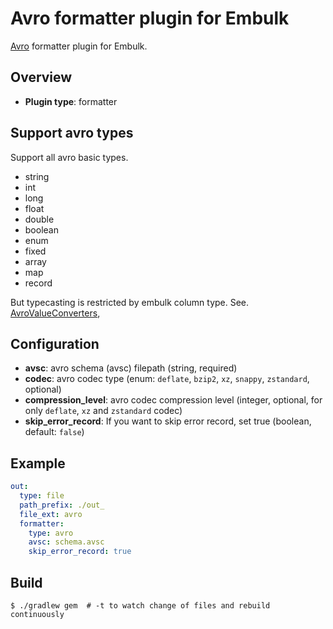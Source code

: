# Avro formatter plugin for Embulk

[Avro](http://avro.apache.org/) formatter plugin for Embulk.

## Overview

* **Plugin type**: formatter

## Support avro types

Support all avro basic types.

- string
- int
- long
- float
- double
- boolean
- enum
- fixed
- array
- map
- record

But typecasting is restricted by embulk column type.
See. [AvroValueConverters](https://github.com/joker1007/embulk-formatter-avro/tree/master/src/main/java/org/embulk/formatter/avro/converter),

## Configuration

- **avsc**: avro schema (avsc) filepath (string, required)
- **codec**: avro codec type (enum: `deflate`, `bzip2`, `xz`, `snappy`, `zstandard`, optional)
- **compression\_level**: avro codec compression level (integer, optional, for only `deflate`, `xz` and `zstandard` codec)
- **skip\_error\_record**: If you want to skip error record, set true (boolean, default: `false`)

## Example

```yaml
out:
  type: file
  path_prefix: ./out_
  file_ext: avro
  formatter:
    type: avro
    avsc: schema.avsc
    skip_error_record: true
```


## Build

```
$ ./gradlew gem  # -t to watch change of files and rebuild continuously
```
